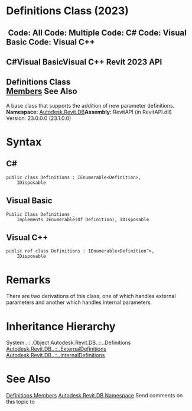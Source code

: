 # Definitions Class (2023)

﻿
 Code: All Code: Multiple Code: C# Code: Visual Basic Code: Visual C++   
---  
C#Visual BasicVisual C++
Revit 2023 API  
---  
Definitions Class  
[Members](fb259a57-7122-abf7-b527-e7670fe5cea1.md "Definitions Members") See Also  
---  
A base class that supports the addition of new parameter definitions.
**Namespace:** [Autodesk.Revit.DB](87546ba7-461b-c646-cbb1-2cb8f5bff8b2.md "Autodesk.Revit.DB Namespace")**Assembly:** RevitAPI (in RevitAPI.dll) Version: 23.0.0.0 (23.1.0.0)
# Syntax
C#  
---  
```text
public class Definitions : IEnumerable<Definition>, 
	IDisposable
```
  
Visual Basic  
---  
```text
Public Class Definitions _
	Implements IEnumerable(Of Definition), IDisposable
```
  
Visual C++  
---  
```text
public ref class Definitions : IEnumerable<Definition^>, 
	IDisposable
```
  
# Remarks
There are two derivations of this class, one of which handles external parameters and another which handles internal parameters.
# Inheritance Hierarchy
System..::..Object Autodesk.Revit.DB..::..Definitions [Autodesk.Revit.DB..::..ExternalDefinitions](118c8988-bc1e-e46e-1a47-e2f44635b303.md "ExternalDefinitions Class") [Autodesk.Revit.DB..::..InternalDefinitions](a31f60e4-c68a-d98f-4a88-82acad8b568f.md "InternalDefinitions Class")
# See Also
[Definitions Members](fb259a57-7122-abf7-b527-e7670fe5cea1.md "Definitions Members")
[Autodesk.Revit.DB Namespace](87546ba7-461b-c646-cbb1-2cb8f5bff8b2.md "Autodesk.Revit.DB Namespace")
Send comments on this topic to 